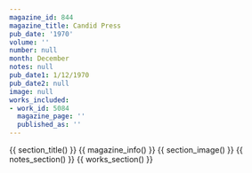 ```yaml
---
magazine_id: 844
magazine_title: Candid Press
pub_date: '1970'
volume: ''
number: null
month: December
notes: null
pub_date1: 1/12/1970
pub_date2: null
image: null
works_included:
- work_id: 5084
  magazine_page: ''
  published_as: ''
---
```


{{ section_title() }}
{{ magazine_info() }}
{{ section_image() }}
{{ notes_section() }}
{{ works_section() }}
